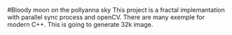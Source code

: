 #Bloody moon on the pollyanna sky
This project is a fractal implemantation with parallel sync process and openCV.
There are many exemple for modern C++.
This is going to generate 32k image.